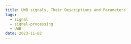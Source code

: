 ```yaml
---
title: UWB signals, Their Descriptions and Parameters
tags:
  - signal
  - signal-processing
  - UWB
date: 2023-11-02
---
```


